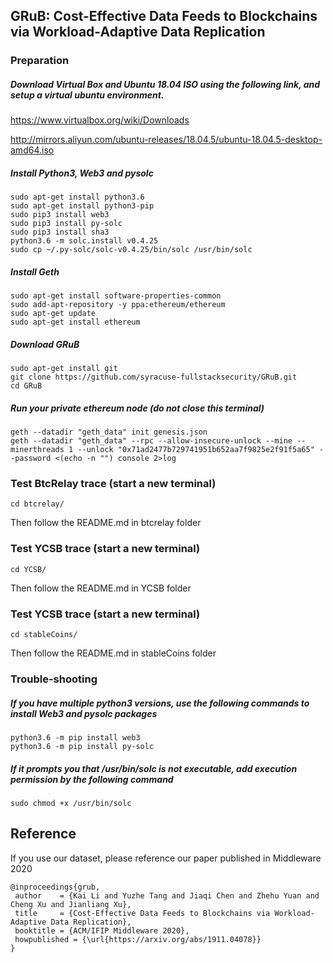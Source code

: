 ## GRuB: Cost-Effective Data Feeds to Blockchains via Workload-Adaptive Data Replication

### Preparation
##### Download Virtual Box and Ubuntu 18.04 ISO using the following link, and setup a virtual ubuntu environment.
https://www.virtualbox.org/wiki/Downloads

http://mirrors.aliyun.com/ubuntu-releases/18.04.5/ubuntu-18.04.5-desktop-amd64.iso

##### Install Python3, Web3 and pysolc
```
sudo apt-get install python3.6
sudo apt-get install python3-pip
sudo pip3 install web3
sudo pip3 install py-solc
sudo pip3 install sha3
python3.6 -m solc.install v0.4.25
sudo cp ~/.py-solc/solc-v0.4.25/bin/solc /usr/bin/solc
```

##### Install Geth
```
sudo apt-get install software-properties-common
sudo add-apt-repository -y ppa:ethereum/ethereum
sudo apt-get update
sudo apt-get install ethereum
```

##### Download GRuB
```
sudo apt-get install git
git clone https://github.com/syracuse-fullstacksecurity/GRuB.git
cd GRuB
```

##### Run your private ethereum node (do not close this terminal)
```
geth --datadir "geth_data" init genesis.json
geth --datadir "geth_data" --rpc --allow-insecure-unlock --mine --minerthreads 1 --unlock "0x71ad2477b729741951b652aa7f9825e2f91f5a65" --password <(echo -n "") console 2>log
```

### Test BtcRelay trace (start a new terminal)
```
cd btcrelay/
```
Then follow the README.md in btcrelay folder

### Test YCSB trace (start a new terminal)
```
cd YCSB/
```
Then follow the README.md in YCSB folder

### Test YCSB trace (start a new terminal)
```
cd stableCoins/
```
Then follow the README.md in stableCoins folder

### Trouble-shooting
##### If you have multiple python3 versions, use the following commands to install Web3 and pysolc packages
```
python3.6 -m pip install web3
python3.6 -m pip install py-solc
```
##### If it prompts you that /usr/bin/solc is not executable, add execution permission by the following command
```
sudo chmod +x /usr/bin/solc
```

Reference
---

If you use our dataset, please reference our paper published in Middleware 2020

```
@inproceedings{grub,
 author    = {Kai Li and Yuzhe Tang and Jiaqi Chen and Zhehu Yuan and Cheng Xu and Jianliang Xu},
 title     = {Cost-Effective Data Feeds to Blockchains via Workload-Adaptive Data Replication},
 booktitle = {ACM/IFIP Middleware 2020},
 howpublished = {\url{https://arxiv.org/abs/1911.04078}}
}
```


